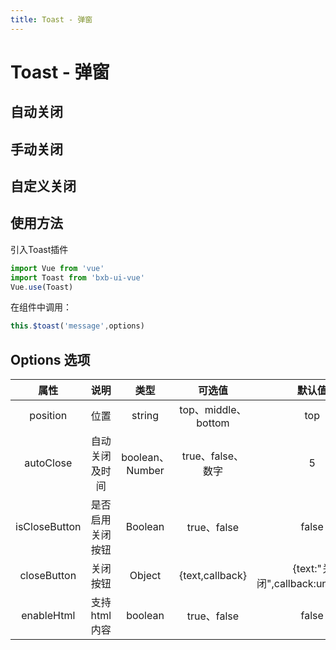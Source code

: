```yaml
---
title: Toast - 弹窗
---
```

# Toast - 弹窗

## 自动关闭
<ClientOnly>
<toast-demos></toast-demos>
</ClientOnly>

## 手动关闭
<ClientOnly>
<toast-close-demos></toast-close-demos>
</ClientOnly>

## 自定义关闭
<ClientOnly>
<toast-custom-demos></toast-custom-demos>
</ClientOnly>

## 使用方法
引入Toast插件
```js
import Vue from 'vue'
import Toast from 'bxb-ui-vue'
Vue.use(Toast)
```
在组件中调用：
```js
this.$toast('message',options)
```

## Options 选项
|     属性      |       说明       |      类型       |       可选值        |              默认值              |
| :-----------: | :--------------: | :-------------: | :-----------------: | :------------------------------: |
|   position    |       位置       |     string      | top、middle、bottom |               top                |
|   autoClose   |  自动关闭及时间  | boolean、Number |  true、false、数字  |                5                 |
| isCloseButton | 是否启用关闭按钮 |     Boolean     |     true、false     |              false               |
|  closeButton  |     关闭按钮     |     Object      |   {text,callback}   | {text:"关闭",callback:undefined} |
|  enableHtml   |   支持html内容   |     boolean     |     true、false     |              false               |
